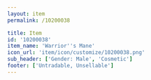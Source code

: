 ```yaml
---
layout: item
permalink: /10200038

title: Item
id: '10200038'
item_name: 'Warrior''s Mane'
icon_url: 'item/icon/customize/10200038.png'
sub_header: ['Gender: Male', 'Cosmetic']
footer: ['Untradable, Unsellable']
---
```

